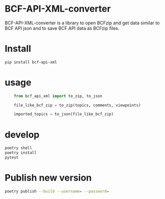 BCF-API-XML-converter
=====================

BCF-API-XML-converter is a library to open BCFzip and get data similar to BCF API json and to save BCF API data as BCFzip files.


# Install
```bash
pip install bcf-api-xml
```

# usage
```python
    from bcf_api_xml import to_zip, to_json

    file_like_bcf_zip = to_zip(topics, comments, viewpoints)

    imported_topics = to_json(file_like_bcf_zip)
```

# develop
```bash
poetry shell
poetry install
pytest
```

# Publish new version
```bash
poetry publish --build --username= --password=
```
